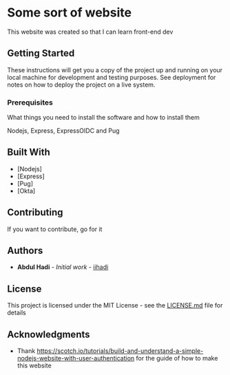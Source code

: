 # Some sort of website

This website was created so that I can learn front-end dev

## Getting Started

These instructions will get you a copy of the project up and running on your local machine for development and testing purposes. See deployment for notes on how to deploy the project on a live system.

### Prerequisites

What things you need to install the software and how to install them

Nodejs, Express, ExpressOIDC and Pug

## Built With

* [Nodejs]
* [Express]
* [Pug]
* [Okta]
## Contributing

If you want to contribute, go for it

## Authors

* **Abdul Hadi** - *Initial work* - [iihadi](https://github.com/iihadi)


## License

This project is licensed under the MIT License - see the [LICENSE.md](LICENSE.md) file for details

## Acknowledgments

* Thank https://scotch.io/tutorials/build-and-understand-a-simple-nodejs-website-with-user-authentication for the guide of how to make this website
